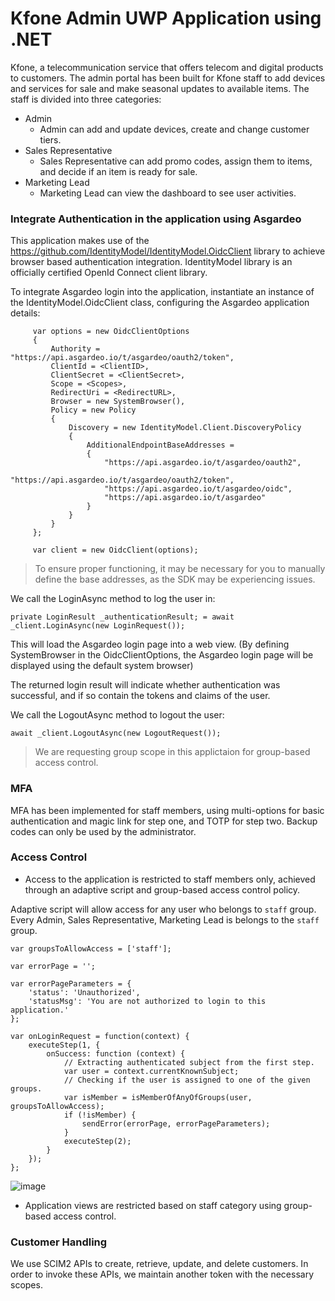 # Kfone Admin UWP Application using .NET

Kfone, a telecommunication service that offers telecom and digital products to customers. 
The admin portal has been built for Kfone staff to add devices and services for sale and make seasonal updates to available items. 
The staff is divided into three categories: 
* Admin
  * Admin can add and update devices, create and change customer tiers. 
* Sales Representative
  * Sales Representative can add promo codes, assign them to items, and decide if an item is ready for sale. 
* Marketing Lead
  * Marketing Lead can view the dashboard to see user activities. 
  
### Integrate Authentication in the application using Asgardeo

This application makes use of the https://github.com/IdentityModel/IdentityModel.OidcClient library to achieve browser based authentication integration.
IdentityModel library is an officially certified OpenId Connect client library.

To integrate Asgardeo login into the application, instantiate an instance of the IdentityModel.OidcClient class, configuring the Asgardeo application details:

```
     var options = new OidcClientOptions
     {
         Authority = "https://api.asgardeo.io/t/asgardeo/oauth2/token",
         ClientId = <ClientID>,
         ClientSecret = <ClientSecret>,
         Scope = <Scopes>,
         RedirectUri = <RedirectURL>,
         Browser = new SystemBrowser(),
         Policy = new Policy
         {
             Discovery = new IdentityModel.Client.DiscoveryPolicy
             {
                 AdditionalEndpointBaseAddresses =
                 {
                     "https://api.asgardeo.io/t/asgardeo/oauth2",
                     "https://api.asgardeo.io/t/asgardeo/oauth2/token",
                     "https://api.asgardeo.io/t/asgardeo/oidc",
                     "https://api.asgardeo.io/t/asgardeo"
                 }
             }
         }
     };

     var client = new OidcClient(options);

```
> To ensure proper functioning, it may be necessary for you to manually define the base addresses, as the SDK may be experiencing issues.

We call the LoginAsync method to log the user in:

```
private LoginResult _authenticationResult; = await _client.LoginAsync(new LoginRequest());
```
This will load the Asgardeo login page into a web view. (By defining SystemBrowser in the OidcClientOptions, the Asgardeo login page will be displayed using the default system browser)

The returned login result will indicate whether authentication was successful, and if so contain the tokens and claims of the user.

We call the LogoutAsync method to logout the user:

```
await _client.LogoutAsync(new LogoutRequest());
```
> We are requesting group scope in this applictaion for group-based access control.

### MFA

MFA has been implemented for staff members, using multi-options for basic authentication and magic link for step one, and TOTP for step two. 
Backup codes can only be used by the administrator. 

### Access Control

* Access to the application is restricted to staff members only, achieved through an adaptive script and group-based access control policy. 

Adaptive script will allow access for any user who belongs to `staff` group. Every Admin, Sales Representative, Marketing Lead is belongs to the `staff` group.
```
var groupsToAllowAccess = ['staff'];

var errorPage = '';

var errorPageParameters = {
    'status': 'Unauthorized',
    'statusMsg': 'You are not authorized to login to this application.'
};

var onLoginRequest = function(context) {
    executeStep(1, {
        onSuccess: function (context) {
            // Extracting authenticated subject from the first step.
            var user = context.currentKnownSubject;
            // Checking if the user is assigned to one of the given groups.
            var isMember = isMemberOfAnyOfGroups(user, groupsToAllowAccess);
            if (!isMember) {
                sendError(errorPage, errorPageParameters);
            }
            executeStep(2);
        }
    });
};
```
![image](https://user-images.githubusercontent.com/43197743/228460182-1e711739-94e2-4443-845d-260e521f46e3.png)

* Application views are restricted based on staff category using group-based access control. 

### Customer Handling 

We use SCIM2 APIs to create, retrieve, update, and delete customers. In order to invoke these APIs, we maintain another token with the necessary scopes.
